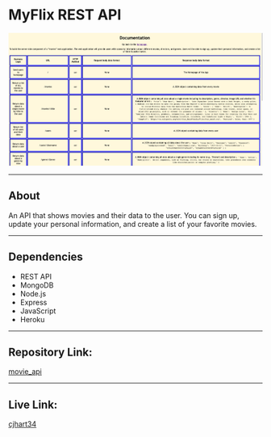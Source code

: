 # MyFlix REST API

<img src=./img/movieapp2.png>

---
## About
An API that shows movies and their data to the user. You can sign up, update your personal information, and create a list of your favorite movies.

---
## Dependencies
* REST API
* MongoDB
* Node.js
* Express
* JavaScript
* Heroku

---
## Repository Link:
[movie_api](https://github.com/cjhart34/movie_api)

---
## Live Link:
[cjhart34](https://cjhart34.herokuapp.com/)